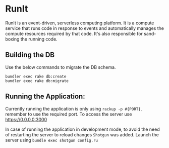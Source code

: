 # RunIt
RunIt is an event-driven, serverless computing platform. It is a compute service that runs code in response to events and automatically manages the compute resources required by that code. It's also responsible for sand-boxing the running code.

## Building the DB
Use the below commands to migrate the DB schema.
```
bundler exec rake db:create
bundler exec rake db:migrate
```
## Running the Application:
Currently running the application is only using `rackup -p #{PORT}`, remember to use the required port.
To access the server use https://0.0.0.0:3000

In case of running the application in development mode, to avoid the need of restarting the server to reload changes `Shotgun` was added.
Launch the server using `bundle exec shotgun config.ru`
